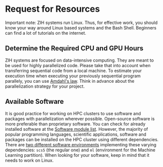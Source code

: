 # Request for Resources

Important note: ZIH systems run Linux. Thus, for effective work, you should know your way around
Linux based systems and the Bash Shell. Beginners can find a lot of tutorials on the internet.

## Determine the Required CPU and GPU Hours

ZIH systems are focused on data-intensive computing. They are meant to be used for highly
parallelized code. Please take that into account when transferring sequential code from a local
machine. To estimate your execution time when executing your previously sequential program
parallely, you can use [Amdahl's law][1]. Think in advance about the parallelization strategy for
your project.

## Available Software

It is good practice for working on HPC clusters to use software and packages with parallelization
wherever possible. Open-source software is more preferable than proprietary software. You can check
for already installed software at the [Software module list][2]. However, the majority of popular
programming languages, scientific applications, software and packages can be installed on the HPC
cluster using different dependencies. There are
[two different software environments](../software/modules.md) implementing these varying
dependencies: `scs5` (the regular one) and `ml` (environment for the Machine Learning partition).
When looking for your software, keep in mind that it needs to work on Linux.

[1]: https://en.wikipedia.org/wiki/Amdahl%27s_law
[2]: https://gauss-allianz.de/de/application?organizations%5B0%5D=1200
